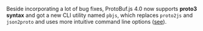 Beside incorporating a lot of bug fixes, ProtoBuf.js 4.0 now supports **proto3 syntax** and got a new CLI utility named `pbjs`, which replaces `proto2js` and `json2proto` and uses more intuitive command line options ([see](https://github.com/dcodeIO/ProtoBuf.js/wiki/pbjs)).